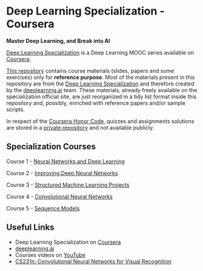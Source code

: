 # Deep Learning Specialization - Coursera

**Master Deep Learning, and Break into AI**

[Deep Learning Specialization](https://www.coursera.org/specializations/deep-learning "Deep Learning Specialization on Coursera") is a Deep Learning MOOC series available on [Coursera](https://www.coursera.org/ "Coursera - Online Courses and Credentials From Top Educators."). 

[This repository](https://github.com/ngshya/deep-learning-coursera "Deep Learning - GiHub repository") contains course materials (slides, papers and some exercises) only for **reference purpose**. Most of the materials present in this repository are from the [Deep Learning Specialization](https://www.coursera.org/specializations/deep-learning "Deep Learning Specialization on Coursera") and therefore created by the [deeplearning.ai](https://www.deeplearning.ai/ "deeplearning.ai team") team. These materials, already freely available on the specialization official site, are just reorganized in a tidy list format inside this repository and, possibly, enriched with reference papers and/or sample scripts. 

In respect of the [Coursera Honor Code](https://learner.coursera.help/hc/en-us/articles/209818863-Coursera-Honor-Code "Coursera Honor Code"), quizzes and assignments solutions are stored in a [private repository](https://bitbucket.org/ngshya/deep-learning-coursera-exercises/ "Quizzes and assignments repository") and not available publicly.


## Specialization Courses

Course 1 - [Neural Networks and Deep Learning](1-Neural-Networks-and-Deep-Learning "Course 1. Neural Networks and Deep Learning")

Course 2 - [Improving Deep Neural Networks](2-Improving-Deep-Neural-Networks "Course 2. Improving Deep Neural Networks: Hyperparameter tuning, Regularization and Optimization")

Course 3 - [Structured Machine Learning Projects](3-Structuring-Machine-Learning-Projects "Course 3. Structured Machine Learning Projects") 

Course 4 - [Convolutional Neural Networks](4-Convolutional-Neural-Networks "Course 4. Convolutional Neural Networks")

Course 5 - [Sequence Models](5-Sequence-Models "Course 5. Sequence Models") 


## Useful Links

* Deep Learning Specialization on [Coursera](https://www.coursera.org/specializations/deep-learning "Deep Learning Specialization on Coursera") 
* [deeplearning.ai](https://www.deeplearning.ai/ "deeplearning.ai")
* Courses videos on [YouTube](https://www.youtube.com/channel/UCcIXc5mJsHVYTZR1maL5l9w/playlists "Deep Learning on YouTube")
* [CS231n: Convolutional Neural Networks for Visual Recognition](http://cs231n.stanford.edu/ "Stanford CNN course")

